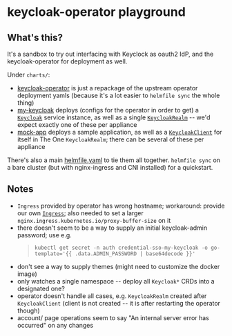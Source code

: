 # keycloak-operator playground

## What's this?

It's a sandbox to try out interfacing with Keyclock as oauth2 IdP, and
the keycloak-operator for deployment as well.

Under `charts/`:
* [keycloak-operator](charts/keycloak-operator/) is just a repackage of the
  upstream operator deployment yamls (because it's a lot easier to
  `helmfile sync` the whole thing)
* [my-keycloak](charts/my-keycloak/) deploys (configs for the operator in
  order to get) a [`Keycloak`](charts/my-keycloak/templates/keycloak.yaml)
  service instance, as well as a single
  [`KeycloakRealm`](charts/my-keycloak/templates/basic_realm.yaml) -- we'd
  expect exactly one of these per appliance
* [mock-app](charts/mock-app/) deploys a sample application, as well as a
  [`KeycloakClient`](charts/mock-app/templates/keycloak-client.yaml) for
  itself in The One `KeycloakRealm`; there can be several of these per
  appliance

There's also a main [helmfile.yaml](helmfile.yaml) to tie them all together.
`helmfile sync` on a bare cluster (but with nginx-ingress and CNI installed)
for a quickstart.

## Notes

* `Ingress` provided by operator has wrong hostname; workaround: provide our own
  [`Ingress`](charts/my-keycloak/templates/ingress.yaml); also needed to set a
  larger `nginx.ingress.kubernetes.io/proxy-buffer-size` on it
* there doesn't seem to be a way to supply an initial keycloak-admin password;  use e.g.
  > `kubectl get secret -n auth credential-sso-my-keycloak -o go-template='{{ .data.ADMIN_PASSWORD | base64decode }}'`
* don't see a way to supply themes (might need to customize the docker image)
* only watches a single namespace -- deploy all `Keycloak*` CRDs into a designated one?
* operator doesn't handle all cases, e.g. `KeycloakRealm` created after `KeycloakClient`
  (client is not created -- it is after restarting the operator though)
* account/ page operations seem to say "An internal server error has occurred" on any changes
